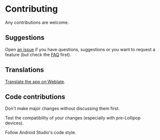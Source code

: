 # Contributing

Any contributions are welcome.


## Suggestions

Open [an issue](https://gitlab.com/xynngh/YetAnotherCallBlocker/-/issues) if you have questions, suggestions or you want to request a feature (but check the [FAQ](FAQ.md) first).


## Translations

[Translate the app on Weblate](https://hosted.weblate.org/engage/yet-another-call-blocker/).


## Code contributions

Don't make major changes without discussing them first.

Test the compatibility of your changes (especially with pre-Lollipop devices).

Follow Android Studio's code style.
